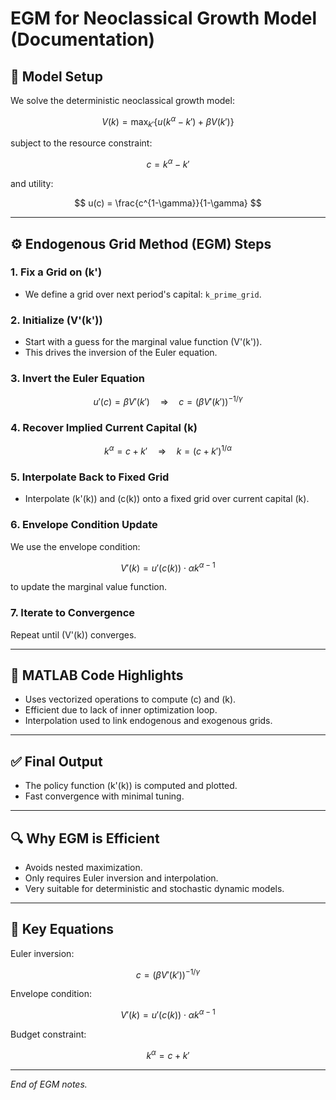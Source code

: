 
# EGM for Neoclassical Growth Model (Documentation)

## 📘 Model Setup

We solve the deterministic neoclassical growth model:

$$
V(k) = \max_{k'} \left\{ u(k^\alpha - k') + \beta V(k') \right\}
$$

subject to the resource constraint:

$$
c = k^\alpha - k'
$$

and utility:

$$
u(c) = \frac{c^{1-\gamma}}{1-\gamma}
$$

---

## ⚙️ Endogenous Grid Method (EGM) Steps

### 1. Fix a Grid on \(k'\)

- We define a grid over next period's capital: `k_prime_grid`.

### 2. Initialize \(V'(k')\)

- Start with a guess for the marginal value function \(V'(k')\).
- This drives the inversion of the Euler equation.

### 3. Invert the Euler Equation

$$
u'(c) = \beta V'(k') \quad \Rightarrow \quad c = (\beta V'(k'))^{-1/\gamma}
$$

### 4. Recover Implied Current Capital \(k\)

$$
k^\alpha = c + k' \quad \Rightarrow \quad k = (c + k')^{1/\alpha}
$$

### 5. Interpolate Back to Fixed Grid

- Interpolate \(k'(k)\) and \(c(k)\) onto a fixed grid over current capital \(k\).

### 6. Envelope Condition Update

We use the envelope condition:

$$
V'(k) = u'(c(k)) \cdot \alpha k^{\alpha - 1}
$$

to update the marginal value function.

### 7. Iterate to Convergence

Repeat until \(V'(k)\) converges.

---

## 🧮 MATLAB Code Highlights

- Uses vectorized operations to compute \(c\) and \(k\).
- Efficient due to lack of inner optimization loop.
- Interpolation used to link endogenous and exogenous grids.

---

## ✅ Final Output

- The policy function \(k'(k)\) is computed and plotted.
- Fast convergence with minimal tuning.

---

## 🔍 Why EGM is Efficient

- Avoids nested maximization.
- Only requires Euler inversion and interpolation.
- Very suitable for deterministic and stochastic dynamic models.

---

## 📌 Key Equations

Euler inversion:

$$
c = (\beta V'(k'))^{-1/\gamma}
$$

Envelope condition:

$$
V'(k) = u'(c(k)) \cdot \alpha k^{\alpha - 1}
$$

Budget constraint:

$$
k^\alpha = c + k'
$$

---

*End of EGM notes.*
